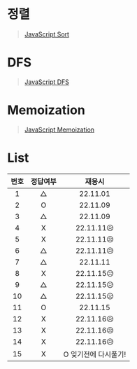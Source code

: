 # 정렬

> [JavaScript Sort](../../../theory/recursive.md)

# DFS

> [JavaScript DFS](../../../theory/dfs.md)

# Memoization

> [JavaScript Memoization](../../../theory/memoization.md)

# List

| 번호 | 정답여부 |        재응시        |
| :--: | :------: | :------------------: |
|  1   |    △     |       22.11.01       |
|  2   |    O     |       22.11.09       |
|  3   |    △     |       22.11.09       |
|  4   |    X     |      22.11.11😥      |
|  5   |    X     |      22.11.11😥      |
|  6   |    △     |      22.11.11😥      |
|  7   |    △     |       22.11.11       |
|  8   |    X     |      22.11.15😥      |
|  9   |    △     |      22.11.15😥      |
|  10  |    △     |      22.11.15😥      |
|  11  |    O     |       22.11.15       |
|  12  |    X     |      22.11.16😥      |
|  13  |    X     |      22.11.16😥      |
|  14  |    X     |      22.11.16😥      |
|  15  |    X     | O 잊기전에 다시풀기! |
